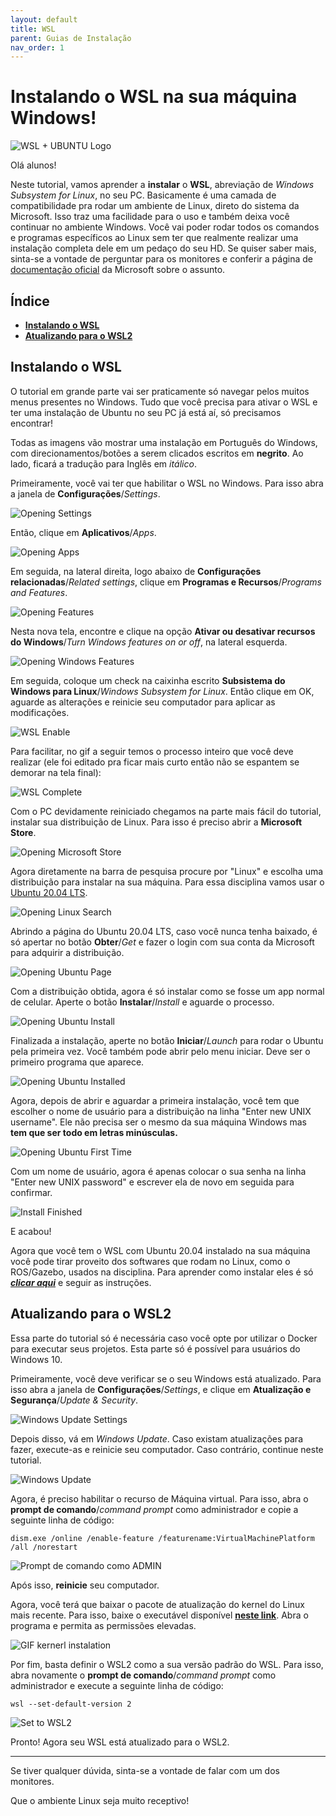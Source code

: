 ```yaml
---
layout: default
title: WSL
parent: Guias de Instalação
nav_order: 1
---
```


# Instalando o WSL na sua máquina Windows!
![WSL + UBUNTU Logo](../assets/img/WSL/Windows_WSL.jpg)

Olá alunos!

Neste tutorial, vamos aprender a **instalar** o **WSL**, abreviação de *Windows Subsystem for Linux*, no seu PC. Basicamente é uma camada de compatibilidade pra rodar um ambiente de Linux, direto do sistema da Microsoft. Isso traz uma facilidade para o uso e também deixa você continuar no ambiente Windows. Você vai poder rodar todos os comandos e programas específicos ao Linux sem ter que realmente realizar uma instalação completa dele em um pedaço do seu HD. Se quiser saber mais, sinta-se a vontade de perguntar para os monitores e conferir a página de [documentação oficial](https://docs.microsoft.com/en-us/windows/wsl/about)  da Microsoft sobre o assunto.

## **Índice**<!-- omit in toc -->

- [**Instalando o WSL**](#instalando-o-WSL)
- [**Atualizando para o WSL2**](#atualizando-para-o-WSL2)

## **Instalando o WSL**

O tutorial em grande parte vai ser praticamente só navegar pelos muitos menus presentes no Windows. Tudo que você precisa para ativar o WSL e ter uma instalação de Ubuntu no seu PC já está aí, só precisamos encontrar!

Todas as imagens vão mostrar uma instalação em Português do Windows, com direcionamentos/botões a serem clicados escritos em **negrito**. Ao lado, ficará a tradução para Inglês em *itálico*.

Primeiramente, você vai ter que habilitar o WSL no Windows. Para isso abra a janela de **Configurações**/*Settings*.

![Opening Settings](../assets/img/WSL/WSL_Configuracoes.png)

Então, clique em **Aplicativos**/*Apps*.

![Opening Apps](../assets/img/WSL/WSL_Apps.png)

Em seguida, na lateral direita, logo abaixo de **Configurações relacionadas**/*Related settings*, clique em **Programas e Recursos**/*Programs and Features*.

![Opening Features](../assets/img/WSL/WSL_Features.png)

Nesta nova tela, encontre e clique na opção **Ativar ou desativar recursos do Windows**/*Turn Windows features on or off*, na lateral esquerda.

![Opening Windows Features](../assets/img/WSL/WSL_Windows_Features.png)

Em seguida, coloque um check na caixinha escrito **Subsistema do Windows para Linux**/*Windows Subsystem for Linux*. Então clique em OK, aguarde as alterações e reinicie seu computador para aplicar as modificações.

![WSL Enable](../assets/img/WSL/WSL_Enable.png)

Para facilitar, no gif a seguir temos o processo inteiro que você deve realizar (ele foi editado pra ficar mais curto então não se espantem se demorar na tela final):

![WSL Complete](../assets/gif/WSL/Complete1.gif)

Com o PC devidamente reiniciado chegamos na parte mais fácil do tutorial, instalar sua distribuição de Linux. Para isso é preciso abrir a **Microsoft Store**.

![Opening Microsoft Store](../assets/img/WSL/WSL_Store.png)

Agora diretamente na barra de pesquisa procure por "Linux" e escolha uma distribuição para instalar na sua máquina. Para essa disciplina vamos usar o [Ubuntu 20.04 LTS](https://www.microsoft.com/en-us/p/ubuntu/9nblggh4msv6?activetab=pivot:overviewtab).

![Opening Linux Search](../assets/img/WSL/WSL_Store_Search.png)

Abrindo a página do Ubuntu 20.04 LTS, caso você nunca tenha baixado, é só apertar no botão **Obter**/*Get* e fazer o login com sua conta da Microsoft para adquirir a distribuição.

![Opening Ubuntu Page](../assets/img/WSL/WSL_Store_Ubuntu.png)

Com a distribuição obtida, agora é só instalar como se fosse um app normal de celular. Aperte o botão **Instalar**/*Install* e aguarde o processo.

![Opening Ubuntu Install](../assets/img/WSL/WSL_Store_Ubuntu_Install.png)

Finalizada a instalação, aperte no botão **Iniciar**/*Launch* para rodar o Ubuntu pela primeira vez. Você também pode abrir pelo menu iniciar. Deve ser o primeiro programa que aparece.

![Opening Ubuntu Installed](../assets/img/WSL/WSL_Installed.png)

Agora, depois de abrir e aguardar a primeira instalação, você tem que escolher o nome de usuário para a distribuição na linha "Enter new UNIX username". Ele não precisa ser o mesmo da sua máquina Windows mas **tem que ser todo em letras minúsculas.**

![Opening Ubuntu First Time](../assets/img/WSL/WSL_First_Open.png)

Com um nome de usuário, agora é apenas colocar o sua senha na linha "Enter new UNIX password" e escrever ela de novo em seguida para confirmar.

![Install Finished](../assets/img/WSL/WSL_Finished.png)

E acabou!

Agora que você tem o WSL com Ubuntu 20.04 instalado na sua máquina você pode tirar proveito dos softwares que rodam no Linux, como o ROS/Gazebo, usados na disciplina. Para aprender como instalar eles é só ***[clicar aqui](../InstalationGuides/ROSGazeboWSL.md)*** e seguir as instruções.

## **Atualizando para o WSL2**

Essa parte do tutorial só é necessária caso você opte por utilizar o Docker para executar seus projetos. Esta parte só é possível para usuários do Windows 10.

Primeiramente, você deve verificar se o seu Windows está atualizado. Para isso abra a janela de **Configurações**/*Settings*, e clique em **Atualização e Segurança**/*Update & Security*.

![Windows Update Settings](../assets/gif/WSL/WSL_set_windowsatt.gif)

Depois disso, vá em *Windows Update*. Caso existam atualizações para fazer, execute-as e reinicie seu computador. Caso contrário, continue neste tutorial.

![Windows Update](../assets/img/WSL/windowsupdated.png)

Agora, é preciso habilitar o recurso de Máquina virtual. Para isso, abra o **prompt de comando**/*command prompt* como administrador e copie a seguinte linha de código:

```
dism.exe /online /enable-feature /featurename:VirtualMachinePlatform /all /norestart
```

![Prompt de comando como ADMIN](../assets/gif/WSL/WSL2_prompt.gif)

Após isso, **reinicie** seu computador.

Agora, você terá que baixar o pacote de atualização do kernel do Linux mais recente. Para isso, baixe o executável disponível **[neste link](https://wslstorestorage.blob.core.windows.net/wslblob/wsl_update_x64.msi)**. Abra o programa e permita as permissões elevadas.

![GIF kernerl instalation](../assets/gif/WSL/WSl_update.gif)

Por fim, basta definir o WSL2 como a sua versão padrão do WSL. Para isso, abra novamente o **prompt de comando**/*command prompt* como administrador e execute a seguinte linha de código:

```
wsl --set-default-version 2
```

![Set to WSL2](../assets/gif/WSL/set_wsl2.gif)

Pronto! Agora seu WSL está atualizado para o WSL2.

___

Se tiver qualquer dúvida, sinta-se a vontade de falar com um dos monitores.

Que o ambiente Linux seja muito receptivo!
